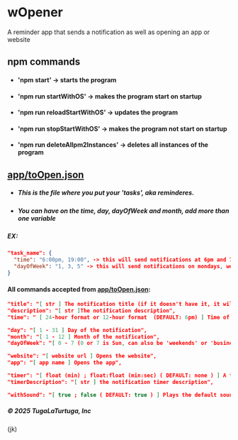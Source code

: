 # wOpener
A reminder app that sends a notification as well as opening an app or website

## npm commands
- #### 'npm start' -> starts the program
- #### 'npm run startWithOS' -> makes the program start on startup
- #### 'npm run reloadStartWithOS' -> updates the program
- #### 'npm run stopStartWithOS' -> makes the program not start on startup
- #### 'npm run deleteAllpm2Instances' -> deletes all instances of the program

## [app/toOpen.json](https://github.com/TugaLaTurtuga/wOpener/blob/main/app/toOpen.json "app/toOpen.json")
- ##### This is the file where you put your 'tasks', aka reminderes.

- ##### You can have on the time, day, dayOfWeek and month, add more than one variable

##### EX:
```json
"task_name": {
  "time": "6:00pm, 19:00", -> this will send notifications at 6pm and 7pm
  "dayOfWeek": "1, 3, 5" -> this will send notifications on mondays, wednesdays and fridays
}
```

#### All commands accepted from [app/toOpen.json](https://github.com/TugaLaTurtuga/wOpener/blob/main/app/toOpen.json "toOpen.json"):

```json
"title": "[ str ] The notification title (if it doesn't have it, it will be the task name)",
"description": "[ str ]The notification description",
"time": " [ 24-hour format or 12-hour format  (DEFAULT: 6pm) ] Time of the notification",

"day": "[ 1 - 31 ] Day of the notification",
"month": "[ 1 - 12 ] Month of the notification",
"dayOfWeek": "[ 0 - 7 (0 or 7 is Sun, can also be 'weekends' or 'business days') ( DEFAULT: every day ) ] Day of the week of the notification",

"website": "[ website url ] Opens the website",
"app": "[ app name ] Opens the app",

"timer": "[ float (min) ; float:float (min:sec) ( DEFAULT: none ) ] A timer (at the end it sends a notification) ",
"timerDescription": "[ str ] the notification timer description",

"withSound": "[ true ; false ( DEFAULT: true ) ] Plays the default sound when the notification appears"
```

##### © 2025 TugaLaTurtuga, Inc
(jk)
